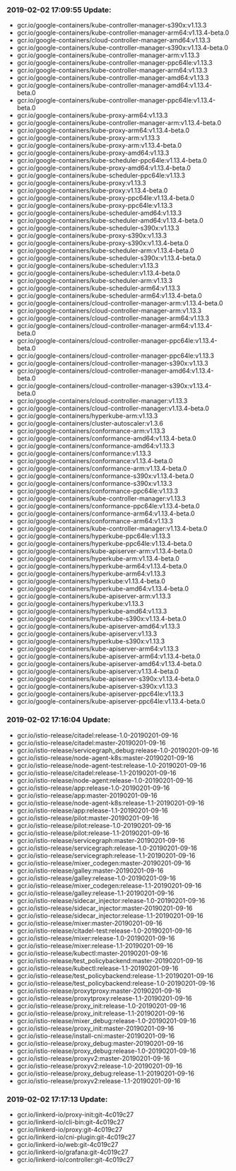 ### 2019-02-02 17:09:55 Update:

- gcr.io/google-containers/kube-controller-manager-s390x:v1.13.3
- gcr.io/google-containers/kube-controller-manager-arm64:v1.13.4-beta.0
- gcr.io/google-containers/cloud-controller-manager-amd64:v1.13.3
- gcr.io/google-containers/kube-controller-manager-s390x:v1.13.4-beta.0
- gcr.io/google-containers/kube-controller-manager-arm:v1.13.3
- gcr.io/google-containers/kube-controller-manager-ppc64le:v1.13.3
- gcr.io/google-containers/kube-controller-manager-arm64:v1.13.3
- gcr.io/google-containers/kube-controller-manager-amd64:v1.13.3
- gcr.io/google-containers/kube-controller-manager-amd64:v1.13.4-beta.0
- gcr.io/google-containers/kube-controller-manager-ppc64le:v1.13.4-beta.0
- gcr.io/google-containers/kube-proxy-arm64:v1.13.3
- gcr.io/google-containers/kube-controller-manager-arm:v1.13.4-beta.0
- gcr.io/google-containers/kube-proxy-arm64:v1.13.4-beta.0
- gcr.io/google-containers/kube-proxy-arm:v1.13.3
- gcr.io/google-containers/kube-proxy-arm:v1.13.4-beta.0
- gcr.io/google-containers/kube-proxy-amd64:v1.13.3
- gcr.io/google-containers/kube-scheduler-ppc64le:v1.13.4-beta.0
- gcr.io/google-containers/kube-proxy-amd64:v1.13.4-beta.0
- gcr.io/google-containers/kube-scheduler-ppc64le:v1.13.3
- gcr.io/google-containers/kube-proxy:v1.13.3
- gcr.io/google-containers/kube-proxy:v1.13.4-beta.0
- gcr.io/google-containers/kube-proxy-ppc64le:v1.13.4-beta.0
- gcr.io/google-containers/kube-proxy-ppc64le:v1.13.3
- gcr.io/google-containers/kube-scheduler-amd64:v1.13.3
- gcr.io/google-containers/kube-scheduler-amd64:v1.13.4-beta.0
- gcr.io/google-containers/kube-scheduler-s390x:v1.13.3
- gcr.io/google-containers/kube-proxy-s390x:v1.13.3
- gcr.io/google-containers/kube-proxy-s390x:v1.13.4-beta.0
- gcr.io/google-containers/kube-scheduler-arm:v1.13.4-beta.0
- gcr.io/google-containers/kube-scheduler-s390x:v1.13.4-beta.0
- gcr.io/google-containers/kube-scheduler:v1.13.3
- gcr.io/google-containers/kube-scheduler:v1.13.4-beta.0
- gcr.io/google-containers/kube-scheduler-arm:v1.13.3
- gcr.io/google-containers/kube-scheduler-arm64:v1.13.3
- gcr.io/google-containers/kube-scheduler-arm64:v1.13.4-beta.0
- gcr.io/google-containers/cloud-controller-manager-arm:v1.13.4-beta.0
- gcr.io/google-containers/cloud-controller-manager-arm:v1.13.3
- gcr.io/google-containers/cloud-controller-manager-arm64:v1.13.3
- gcr.io/google-containers/cloud-controller-manager-arm64:v1.13.4-beta.0
- gcr.io/google-containers/cloud-controller-manager-ppc64le:v1.13.4-beta.0
- gcr.io/google-containers/cloud-controller-manager-ppc64le:v1.13.3
- gcr.io/google-containers/cloud-controller-manager-s390x:v1.13.3
- gcr.io/google-containers/cloud-controller-manager-amd64:v1.13.4-beta.0
- gcr.io/google-containers/cloud-controller-manager-s390x:v1.13.4-beta.0
- gcr.io/google-containers/cloud-controller-manager:v1.13.3
- gcr.io/google-containers/cloud-controller-manager:v1.13.4-beta.0
- gcr.io/google-containers/hyperkube-arm:v1.13.3
- gcr.io/google-containers/cluster-autoscaler:v1.3.6
- gcr.io/google-containers/conformance-arm:v1.13.3
- gcr.io/google-containers/conformance-amd64:v1.13.4-beta.0
- gcr.io/google-containers/conformance-amd64:v1.13.3
- gcr.io/google-containers/conformance:v1.13.3
- gcr.io/google-containers/conformance:v1.13.4-beta.0
- gcr.io/google-containers/conformance-arm:v1.13.4-beta.0
- gcr.io/google-containers/conformance-s390x:v1.13.4-beta.0
- gcr.io/google-containers/conformance-s390x:v1.13.3
- gcr.io/google-containers/conformance-ppc64le:v1.13.3
- gcr.io/google-containers/kube-controller-manager:v1.13.3
- gcr.io/google-containers/conformance-ppc64le:v1.13.4-beta.0
- gcr.io/google-containers/conformance-arm64:v1.13.4-beta.0
- gcr.io/google-containers/conformance-arm64:v1.13.3
- gcr.io/google-containers/kube-controller-manager:v1.13.4-beta.0
- gcr.io/google-containers/hyperkube-ppc64le:v1.13.3
- gcr.io/google-containers/hyperkube-ppc64le:v1.13.4-beta.0
- gcr.io/google-containers/kube-apiserver-arm:v1.13.4-beta.0
- gcr.io/google-containers/hyperkube-arm:v1.13.4-beta.0
- gcr.io/google-containers/hyperkube-arm64:v1.13.4-beta.0
- gcr.io/google-containers/hyperkube-arm64:v1.13.3
- gcr.io/google-containers/hyperkube:v1.13.4-beta.0
- gcr.io/google-containers/hyperkube-amd64:v1.13.4-beta.0
- gcr.io/google-containers/kube-apiserver-arm:v1.13.3
- gcr.io/google-containers/hyperkube:v1.13.3
- gcr.io/google-containers/hyperkube-amd64:v1.13.3
- gcr.io/google-containers/hyperkube-s390x:v1.13.4-beta.0
- gcr.io/google-containers/kube-apiserver-amd64:v1.13.3
- gcr.io/google-containers/kube-apiserver:v1.13.3
- gcr.io/google-containers/hyperkube-s390x:v1.13.3
- gcr.io/google-containers/kube-apiserver-arm64:v1.13.3
- gcr.io/google-containers/kube-apiserver-arm64:v1.13.4-beta.0
- gcr.io/google-containers/kube-apiserver-amd64:v1.13.4-beta.0
- gcr.io/google-containers/kube-apiserver:v1.13.4-beta.0
- gcr.io/google-containers/kube-apiserver-s390x:v1.13.4-beta.0
- gcr.io/google-containers/kube-apiserver-s390x:v1.13.3
- gcr.io/google-containers/kube-apiserver-ppc64le:v1.13.3
- gcr.io/google-containers/kube-apiserver-ppc64le:v1.13.4-beta.0
### 2019-02-02 17:16:04 Update:

- gcr.io/istio-release/citadel:release-1.0-20190201-09-16
- gcr.io/istio-release/citadel:master-20190201-09-16
- gcr.io/istio-release/servicegraph_debug:release-1.0-20190201-09-16
- gcr.io/istio-release/node-agent-k8s:master-20190201-09-16
- gcr.io/istio-release/node-agent-test:release-1.0-20190201-09-16
- gcr.io/istio-release/citadel:release-1.1-20190201-09-16
- gcr.io/istio-release/node-agent:release-1.0-20190201-09-16
- gcr.io/istio-release/app:release-1.0-20190201-09-16
- gcr.io/istio-release/app:master-20190201-09-16
- gcr.io/istio-release/node-agent-k8s:release-1.1-20190201-09-16
- gcr.io/istio-release/app:release-1.1-20190201-09-16
- gcr.io/istio-release/pilot:master-20190201-09-16
- gcr.io/istio-release/pilot:release-1.0-20190201-09-16
- gcr.io/istio-release/pilot:release-1.1-20190201-09-16
- gcr.io/istio-release/servicegraph:master-20190201-09-16
- gcr.io/istio-release/servicegraph:release-1.0-20190201-09-16
- gcr.io/istio-release/servicegraph:release-1.1-20190201-09-16
- gcr.io/istio-release/mixer_codegen:master-20190201-09-16
- gcr.io/istio-release/galley:master-20190201-09-16
- gcr.io/istio-release/galley:release-1.0-20190201-09-16
- gcr.io/istio-release/mixer_codegen:release-1.1-20190201-09-16
- gcr.io/istio-release/galley:release-1.1-20190201-09-16
- gcr.io/istio-release/sidecar_injector:release-1.0-20190201-09-16
- gcr.io/istio-release/sidecar_injector:master-20190201-09-16
- gcr.io/istio-release/sidecar_injector:release-1.1-20190201-09-16
- gcr.io/istio-release/mixer:master-20190201-09-16
- gcr.io/istio-release/citadel-test:release-1.0-20190201-09-16
- gcr.io/istio-release/mixer:release-1.0-20190201-09-16
- gcr.io/istio-release/mixer:release-1.1-20190201-09-16
- gcr.io/istio-release/kubectl:master-20190201-09-16
- gcr.io/istio-release/test_policybackend:master-20190201-09-16
- gcr.io/istio-release/kubectl:release-1.1-20190201-09-16
- gcr.io/istio-release/test_policybackend:release-1.1-20190201-09-16
- gcr.io/istio-release/test_policybackend:release-1.0-20190201-09-16
- gcr.io/istio-release/proxytproxy:master-20190201-09-16
- gcr.io/istio-release/proxytproxy:release-1.1-20190201-09-16
- gcr.io/istio-release/proxy_init:release-1.0-20190201-09-16
- gcr.io/istio-release/proxy_init:release-1.1-20190201-09-16
- gcr.io/istio-release/mixer_debug:release-1.0-20190201-09-16
- gcr.io/istio-release/proxy_init:master-20190201-09-16
- gcr.io/istio-release/install-cni:master-20190201-09-16
- gcr.io/istio-release/proxy_debug:master-20190201-09-16
- gcr.io/istio-release/proxy_debug:release-1.0-20190201-09-16
- gcr.io/istio-release/proxyv2:master-20190201-09-16
- gcr.io/istio-release/proxyv2:release-1.0-20190201-09-16
- gcr.io/istio-release/proxy_debug:release-1.1-20190201-09-16
- gcr.io/istio-release/proxyv2:release-1.1-20190201-09-16
### 2019-02-02 17:17:13 Update:

- gcr.io/linkerd-io/proxy-init:git-4c019c27
- gcr.io/linkerd-io/cli-bin:git-4c019c27
- gcr.io/linkerd-io/proxy:git-4c019c27
- gcr.io/linkerd-io/cni-plugin:git-4c019c27
- gcr.io/linkerd-io/web:git-4c019c27
- gcr.io/linkerd-io/grafana:git-4c019c27
- gcr.io/linkerd-io/controller:git-4c019c27
